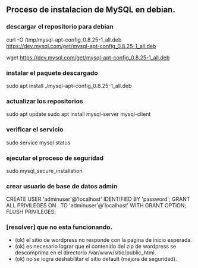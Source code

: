 ## Proceso de instalacion de MySQL en debian.

### descargar el repositorio para debian

curl -O /tmp/mysql-apt-config_0.8.25-1_all.deb https://dev.mysql.com/get/mysql-apt-config_0.8.25-1_all.deb

wget https://dev.mysql.com/get/mysql-apt-config_0.8.25-1_all.deb

### instalar el paquete descargado

sudo apt install ./mysql-apt-config_0.8.25-1_all.deb

### actualizar los repositorios

sudo apt update
sudo apt install mysql-server mysql-client

### verificar el servicio

sudo service mysql status

### ejecutar el proceso de seguridad

sudo mysql_secure_installation

### crear usuario de base de datos admin

CREATE USER 'adminuser'@'localhost' IDENTIFIED BY 'password';
GRANT ALL PRIVILEGES ON *.* TO 'adminuser'@'localhost' WITH GRANT OPTION;
FLUSH PRIVILEGES;

### [resolver] que no esta funcionando.
* (ok) el sitio de wordpress no responde con la pagina de inicio esperada.
* (ok) es necesario lograr que el contenido del zip de wordpress se descomprima en el directorio /var/www/sitio/public_html.
* (ok) no se logra deshabilitar el sitio default (mejora de seguridad).